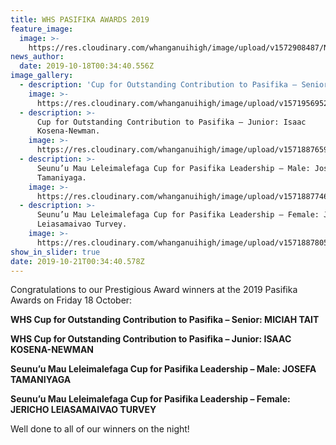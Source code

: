 ```yaml
---
title: WHS PASIFIKA AWARDS 2019
feature_image:
  image: >-
    https://res.cloudinary.com/whanganuihigh/image/upload/v1572908487/News/pasifika_awards_border.jpg
news_author:
  date: 2019-10-18T00:34:40.556Z
image_gallery:
  - description: 'Cup for Outstanding Contribution to Pasifika – Senior: Miciah Tait.'
    image: >-
      https://res.cloudinary.com/whanganuihigh/image/upload/v1571956952/News/Miciah-head-800.photo.jpg
  - description: >-
      Cup for Outstanding Contribution to Pasifika – Junior: Isaac
      Kosena-Newman.
    image: >-
      https://res.cloudinary.com/whanganuihigh/image/upload/v1571887659/News/Isaac_Kosena.Newman_CUP.jpg
  - description: >-
      Seunu’u Mau Leleimalefaga Cup for Pasifika Leadership – Male: Josefa
      Tamaniyaga.
    image: >-
      https://res.cloudinary.com/whanganuihigh/image/upload/v1571887746/News/Josefa_Tamaniyaga_CUP.jpg
  - description: >-
      Seunu’u Mau Leleimalefaga Cup for Pasifika Leadership – Female: Jericho
      Leiasamaivao Turvey.
    image: >-
      https://res.cloudinary.com/whanganuihigh/image/upload/v1571887805/News/Jericho_Leiasamaivao_Turvey.cup.jpg
show_in_slider: true
date: 2019-10-21T00:34:40.578Z
---
```

Congratulations to our Prestigious Award winners at the 2019 Pasifika Awards on Friday 18 October:

**WHS Cup for Outstanding Contribution to Pasifika – Senior: MICIAH TAIT**

**WHS Cup for Outstanding Contribution to Pasifika – Junior: ISAAC KOSENA-NEWMAN**

**Seunu’u Mau Leleimalefaga Cup for Pasifika Leadership – Male: JOSEFA TAMANIYAGA**

**Seunu’u Mau Leleimalefaga Cup for Pasifika Leadership – Female: JERICHO LEIASAMAIVAO TURVEY**

Well done to all of our winners on the night! 

